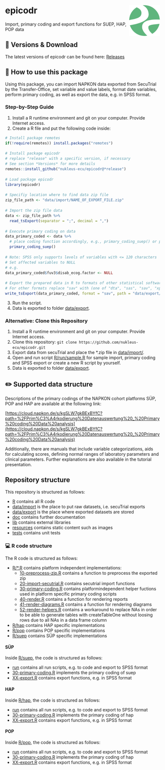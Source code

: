 # epicodr <img src="man/figures/logo.png" align="right" width="100" />
Import, primary coding and export functions for SUEP, HAP, POP data

## :floppy_disk: Versions & Download

The latest versions of epicodr can be found here: 
[Releases](https://github.com/nukleus-ecu/epicodr/releases)

## :hammer: How to use this package

Using this package, you can import NAPKON data exported from SecuTrial by the Transfer-Office, set variable and value labels, format date variables, perform primary coding, as well as export the data, e.g. in SPSS format.

### Step-by-Step Guide

1. Install a R runtime environment and git on your computer. Provide Internet access.
2. Create a R file and put the following code inside:
```r
# Install package remotes
if(!require(remotes)) install.packages("remotes")

# Install package epicodr
# replace "release" with a specific version, if necessary
# See section *Versions* for more details
remotes::install_github("nukleus-ecu/epicodr@*release")

# Load package epicodr
library(epicodr)

# Specifiy location where to find data zip file
zip_file_path <- "data/import/NAME_OF_EXPORT_FILE.zip"

# Import the zip file data
data <- zip_file_path %>% 
  read_tsExport(separator = ";", decimal = ",")

# Execute primary coding on data
data_primary_coded <- data %>% 
  # place coding function accordingly, e.g., primary_coding_suep() or primary_coding_hap() or primary_coding_pop()
  primary_coding_suep()

# Note: SPSS only supports levels of variables with <= 120 characters
# Set affected variables to NULL
# e.g.
data_primary_coded$fuv3$disab_ecog.factor <- NULL

# Export the prepared data in R to formats of other statistical software e.g. SPSS (sav) to export folder
# For other formats replace "sav" with (one of "dta", "sas", "sav", "xpt")
write_tsExport(data_primary_coded, format = "sav", path = "data/export/", metadata = TRUE)
```
3. Run the script.
4. Data is exported to folder [data/export](data/export).


### Alternative: Clone this Repository

1. Install a R runtime environment and git on your computer. Provide Internet access.
2. Clone this repository: ```git clone https://github.com/nukleus-ecu/epicodr.git```
3. Export data from secuTrial and place the *.zip file in [data/import/](data/import).
4. Open and run script [R/run/sample.R](R/run/sample.R) for sample import, primary coding and SPSS export or create a new R script by yourself.
5. Data is exported to folder [data/export](data/export).


## :pencil2: Supported data structure

Descriptions of the primary codings of the NAPKON cohort platforms SÜP, POP and HAP are available at the following link:

[https://cloud.napkon.de/s/kgSLW7gkBExBYfC?path=%2FPrim%C3%A4rkodierung%20Datenauswertung%20_%20Primary%20coding%20Data%20analysis](https://cloud.napkon.de/s/kgSLW7gkBExBYfC?path=%2FPrim%C3%A4rkodierung%20Datenauswertung%20_%20Primary%20coding%20Data%20analysis)

Additionally, there are manuals that include variable categorizations, aids for calculating scores, defining normal ranges of laboratory parameters and clinical parameters. Further explanations are also available in the tutorial presentation. 


## Repository structure

This repository is structured as follows:
- [R](R) contains all R code
- [data/import](data/import) is the place to put raw datasets, i.e. secuTrial exports
- [data/export](data/export) is the place where exported datasets are stored
- [doc](doc) contains further documentation
- [lib](lib) contains external libraries
- [resources](resources) contains static content such as images
- [tests](tests) contains unit tests

### :computer: R code structure

The R code is structured as follows:
- [R/*.R](R) contains platform independent implementations:
    - [10-preprocess-zip.R](R/10-preprocess-zip.R) contains a function to preprocess the exported zip
    - [20-import-secutrial.R](R/20-import-secutrial.R) contains secutrial import functions
    - [30-primary-coding.R](R/30-primary-coding.R) contains platformindependent helper fuctions used in platform specific primary coding scripts
    - [40-render.R](R/40-render.R) contains a function for rendering reports
    - [41-render-diagrams.R](R/41-render-diagrams.R) contains a function for rendering diagrams
    - [52-render-helpers.R](R/52-render-helpers.R) contains a workaround to replace NAs in order to be able to generate tables with createTableOne without loosing rows due to all NAs in a data frame column
- [R/hap](R/hap) contains HAP specific implementations
- [R/pop](R/pop) contains POP specific implementations
- [R/suep](R/suep) contains SÜP specific implementations

#### SÜP

Inside [R/suep](R/suep), the code is structured as follows:
- [run](R/suep/run) contains all run scripts, e.g. to code and export to SPSS format 
- [30-primary-coding.R](R/suep/30-primary-coding.R) implements the primary coding of suep
- [XX-export.R](R/suep/XX-export.R) contains export functions, e.g. in SPSS format

#### HAP

Inside [R/hap](R/hap), the code is structured as follows:
- [run](R/hap/run) contains all run scripts, e.g. to code and export to SPSS format 
- [30-primary-coding.R](R/hap/30-primary-coding.R) implements the primary coding of hap
- [XX-export.R](R/hap/XX-export.R) contains export functions, e.g. in SPSS format

#### POP

Inside [R/pop](R/pop), the code is structured as follows:
- [run](R/pop/run) contains all run scripts, e.g. to code and export to SPSS format 
- [30-primary-coding.R](R/pop/30-primary-coding.R) implements the primary coding of hap
- [XX-export.R](R/pop/XX-export.R) contains export functions, e.g. in SPSS format


